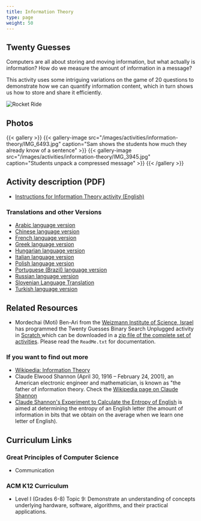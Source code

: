 ```yaml
---
title: Information Theory
type: page
weight: 50
---
```


## Twenty Guesses

Computers are all about storing and moving information, but what actually is information? How do we measure the amount of information in a message?

This activity uses some intriguing variations on the game of 20 questions to demonstrate how we can quantify information content, which in turn shows us how to store and share it efficiently.

![Rocket Ride](/images/activities/information-theory/rocket.jpg)

## Photos

{{< gallery >}}
    {{< gallery-image src="/images/activities/information-theory/IMG_6493.jpg" caption="Sam shows the students how much they already know of a sentence" >}}
    {{< gallery-image src="/images/activities/information-theory/IMG_3945.jpg" caption="Students unpack a compressed message" >}}
{{< /gallery >}}

## Activity description (PDF)

- [Instructions for Information Theory activity (English)](/documents/activities/information-theory/unplugged-05-information_theory.pdf)

### Translations and other Versions

- [Arabic language version](/documents/activities/information-theory/arabic_version_information_theory.pdf)
- [Chinese language version](/documents/activities/information-theory/Information-Theory-Chinese-Version.pdf)
- [French language version](/documents/activities/information-theory/05_fr_Th%C3%A9orie_de_l_information.pdf)
- [Greek language version](/documents/activities/information-theory/unplugged-05-info_theory_greek.pdf)
- [Hungarian language version](/documents/activities/information-theory/5-information-theory-HU.pdf)
- [Italian language version](/documents/activities/information-theory/info-theory-italian.pdf)
- [Polish language version](/documents/activities/information-theory/A5.pdf)
- [Portuguese (Brazil) language version](/documents/activities/information-theory/portuguese-brazil-05.pdf)
- [Russian language version](/documents/activities/information-theory/Document5.pdf)
- [Slovenian Language Translation](/documents/activities/information-theory/05-Bisekcija-drevesa.pdf)
- [Turkish language version](/documents/activities/information-theory/unplugged-05-info_theory_turkish.pdf)

## Related Resources

- Mordechai (Moti) Ben-Ari from the [Weizmann Institute of Science, Israel](https://www.weizmann.ac.il/pages/) has programmed the Twenty Guesses Binary Search Unplugged activity in [Scratch ](https://scratch.mit.edu/) which can be downloaded in a [zip file of the complete set of activities](https://code.google.com/archive/p/scratch-unplugged/downloads). Please read the `ReadMe.txt` for documentation.

### If you want to find out more

- [Wikipedia: Information Theory](https://en.wikipedia.org/wiki/Information_theory)
- Claude Elwood Shannon (April 30, 1916 – February 24, 2001), an American electronic engineer and mathematician, is known as "the father of information theory. Check the [Wikipedia page on Claude Shannon](https://en.wikipedia.org/wiki/Claude_Shannon)
- [Claude Shannon's Experiment to Calculate the Entropy of English](http://www.math.ucsd.edu/%7Ecrypto/java/ENTROPY/) is aimed at determining the entropy of an English letter (the amount of information in bits that we obtain on the average when we learn one letter of English).

## Curriculum Links

### Great Principles of Computer Science

- Communication

### ACM K12 Curriculum

- Level I (Grades 6-8) Topic 9: Demonstrate an understanding of concepts underlying hardware, software, algorithms, and their practical applications.
